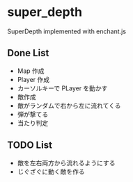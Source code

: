 # super_depth

SuperDepth implemented with enchant.js

## Done List
* Map 作成
* Player 作成
* カーソルキーで PLayer を動かす
* 敵作成
* 敵がランダムで右から左に流れてくる
* 弾が撃てる
* 当たり判定

## TODO List
* 敵を左右両方から流れるようにする
* じぐざぐに動く敵を作る
